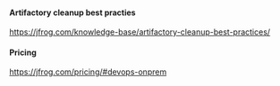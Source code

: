 #### Artifactory cleanup best practies
https://jfrog.com/knowledge-base/artifactory-cleanup-best-practices/

#### Pricing
https://jfrog.com/pricing/#devops-onprem
